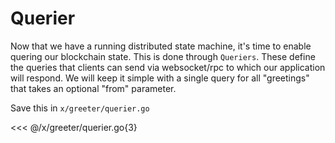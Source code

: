 # Querier

Now that we have a running distributed state machine, it's time to enable
quering our blockchain state. This is done through `Queriers`. These define the
queries that clients can send via websocket/rpc to which our application will
respond. We will keep it simple with a single query for all "greetings" that
takes an optional "from" parameter.

Save this in `x/greeter/querier.go`

<<< @/x/greeter/querier.go{3}
